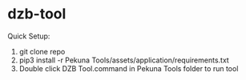 # dzb-tool

Quick Setup:
1. git clone repo
2. pip3 install -r Pekuna Tools/assets/application/requirements.txt
3. Double click DZB Tool.command in Pekuna Tools folder to run tool
